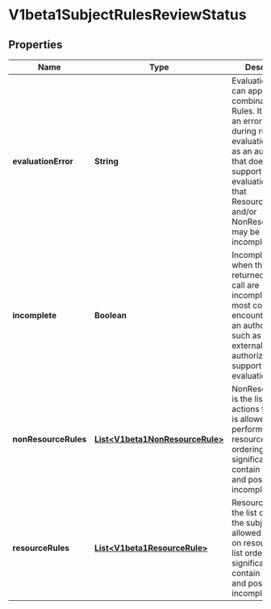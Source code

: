 

# V1beta1SubjectRulesReviewStatus

## Properties

Name | Type | Description | Notes
------------ | ------------- | ------------- | -------------
**evaluationError** | **String** | EvaluationError can appear in combination with Rules. It indicates an error occurred during rule evaluation, such as an authorizer that doesn&#39;t support rule evaluation, and that ResourceRules and/or NonResourceRules may be incomplete. |  [optional]
**incomplete** | **Boolean** | Incomplete is true when the rules returned by this call are incomplete. This is most commonly encountered when an authorizer, such as an external authorizer, doesn&#39;t support rules evaluation. | 
**nonResourceRules** | [**List&lt;V1beta1NonResourceRule&gt;**](V1beta1NonResourceRule.md) | NonResourceRules is the list of actions the subject is allowed to perform on non-resources. The list ordering isn&#39;t significant, may contain duplicates, and possibly be incomplete. | 
**resourceRules** | [**List&lt;V1beta1ResourceRule&gt;**](V1beta1ResourceRule.md) | ResourceRules is the list of actions the subject is allowed to perform on resources. The list ordering isn&#39;t significant, may contain duplicates, and possibly be incomplete. | 



